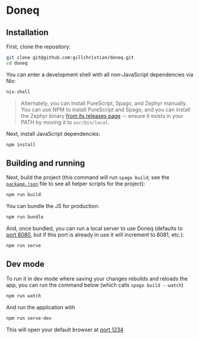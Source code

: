 # Doneq

## Installation

First, clone the repository:

```sh
git clone git@github.com:gillchristian/doneq.git
cd doneq
```

You can enter a development shell with all non-JavaScript dependencies via Nix:

```sh
nix-shell
```

> Alternately, you can install PureScript, Spago, and Zephyr manually. You can
> use NPM to install PureScript and Spago, and you can install the Zephyr
> binary [from its releases page](https://github.com/coot/zephyr/releases) --
> ensure it exists in your PATH by moving it to `usr/bin/local`.

Next, install JavaScript dependencies:

```sh
npm install
```

## Building and running

Next, build the project (this command will run `spago build`; see the
[`package.json`](package.json) file to see all helper scripts for the project):

```sh
npm run build
```

You can bundle the JS for production:

```sh
npm run bundle
```

And, once bundled, you can run a local server to use Doneq (defaults to
[port 8080](http://127.0.0.1:8080), but if this port is already in use it will
increment to 8081, etc.):

```sh
npm run serve
```

## Dev mode

To run it in dev mode where saving your changes rebuilds and reloads the app,
you can run the command below (which calls `spago build --watch`) 

```sh
npm run watch
```

And run the application with

```sh
npm run serve-dev
```
This will open your default browser at [port 1234](http://localhost:1234)

